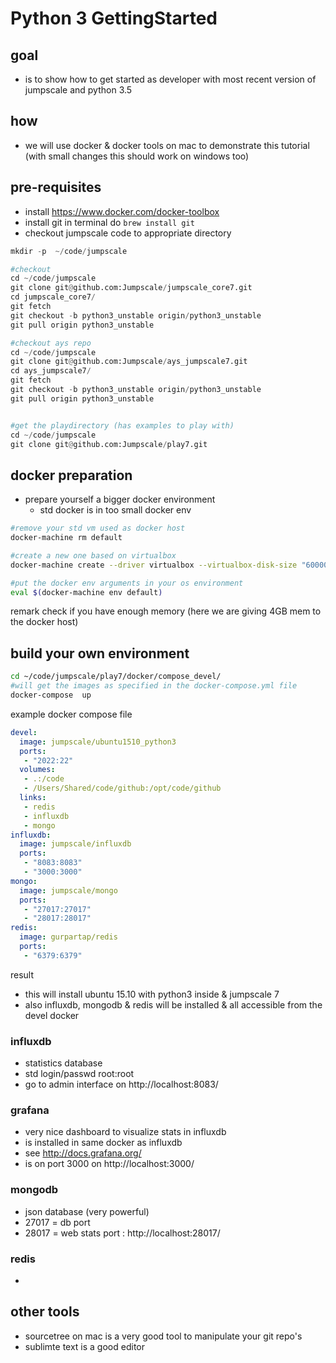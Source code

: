 # Python 3 GettingStarted

## goal 

- is to show how to get started as developer with most recent version of jumpscale and python 3.5


## how

- we will use docker & docker tools on mac to demonstrate this tutorial (with small changes this should work on windows too)


## pre-requisites

- install https://www.docker.com/docker-toolbox
- install git in terminal do ```brew install git```
- checkout jumpscale code to appropriate directory

```python
mkdir -p  ~/code/jumpscale

#checkout
cd ~/code/jumpscale
git clone git@github.com:Jumpscale/jumpscale_core7.git
cd jumpscale_core7/
git fetch
git checkout -b python3_unstable origin/python3_unstable
git pull origin python3_unstable

#checkout ays repo
cd ~/code/jumpscale
git clone git@github.com:Jumpscale/ays_jumpscale7.git
cd ays_jumpscale7/
git fetch
git checkout -b python3_unstable origin/python3_unstable
git pull origin python3_unstable


#get the playdirectory (has examples to play with)
cd ~/code/jumpscale
git clone git@github.com:Jumpscale/play7.git

```

## docker preparation

- prepare yourself a bigger docker environment
    - std docker is in too small docker env  

```bash
#remove your std vm used as docker host
docker-machine rm default

#create a new one based on virtualbox
docker-machine create --driver virtualbox --virtualbox-disk-size "60000" --virtualbox-cpu-count "2" --virtualbox-memory "4000" default

#put the docker env arguments in your os environment
eval $(docker-machine env default)

```

remark check if you have enough memory (here we are giving 4GB mem to the docker host)


## build your own environment

```bash
cd ~/code/jumpscale/play7/docker/compose_devel/
#will get the images as specified in the docker-compose.yml file
docker-compose  up

```

example docker compose file

```yaml
devel:
  image: jumpscale/ubuntu1510_python3
  ports:
   - "2022:22"
  volumes:
   - .:/code
   - /Users/Shared/code/github:/opt/code/github
  links:
   - redis
   - influxdb
   - mongo
influxdb:
  image: jumpscale/influxdb  
  ports:
   - "8083:8083"
   - "3000:3000"
mongo:
  image: jumpscale/mongo
  ports:
   - "27017:27017"
   - "28017:28017"
redis:
  image: gurpartap/redis
  ports:
   - "6379:6379"
```

result
- this will install ubuntu 15.10 with python3 inside & jumpscale 7
- also influxdb, mongodb & redis will be installed & all accessible from the devel docker

### influxdb
- statistics database
- std login/passwd root:root
- go to admin interface on http://localhost:8083/

### grafana
- very nice dashboard to visualize stats in influxdb
- is installed in same docker as influxdb
- see http://docs.grafana.org/
- is on port 3000  on http://localhost:3000/

### mongodb
- json database (very powerful)
- 27017 = db port
- 28017 = web stats port : http://localhost:28017/

### redis
- 

## other tools

- sourcetree on mac is a very good tool to manipulate your git repo's
- sublimte text is a good editor
